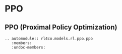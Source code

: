# PPO


## PPO (Proximal Policy Optimization)


```{eval-rst}
.. automodule:: rl4co.models.rl.ppo.ppo
   :members:
   :undoc-members:
```